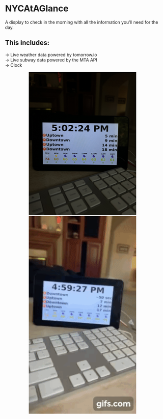 # NYCAtAGlance
A display to check in the morning with all the information you'll need for the day.

## This includes:<br>
-> Live weather data powered by tomorrow.io<br>
-> Live subway data powered by the MTA API<br>
-> Clock<br>

<p align="center">
  <img src="projectPhoto.JPG" width="350" alt="project photo"></img>
  <img src="projectGif.gif" width="350"/>
</p>
